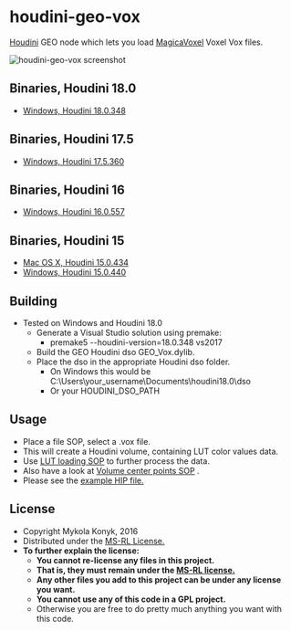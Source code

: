 # houdini-geo-vox

[Houdini](http://www.sidefx.com/index.php) GEO node which lets you load [MagicaVoxel](https://ephtracy.github.io/) Voxel Vox files.

![houdini-geo-vox screenshot](http://i.imgur.com/stmKung.png)

## Binaries, Houdini 18.0
* [Windows, Houdini 18.0.348](https://github.com/ttvd/houdini-geo-vox/releases/download/1.0.5/houdini.geo.vox.18.0.348.rar)

## Binaries, Houdini 17.5
* [Windows, Houdini 17.5.360](https://github.com/ttvd/houdini-geo-vox/releases/download/1.0.4/houdini.geo.vox.17.5.360.win.rar)

## Binaries, Houdini 16
* [Windows, Houdini 16.0.557](https://github.com/ttvd/houdini-geo-vox/releases/download/1.0.3/houdini.geo.vox.16.0.557.win.rar)

## Binaries, Houdini 15
* [Mac OS X, Houdini 15.0.434](https://github.com/ttvd/houdini-geo-vox/releases/download/1.0.2/houdini.geo.vox.15.0.434.osx.tar.gz)
* [Windows, Houdini 15.0.440](https://github.com/ttvd/houdini-geo-vox/releases/download/1.0.2/houdini.geo.vox.15.0.440.win.rar)

## Building

* Tested on Windows and Houdini 18.0
    * Generate a Visual Studio solution using premake:
        * premake5 --houdini-version=18.0.348 vs2017
    * Build the GEO Houdini dso GEO_Vox.dylib.
    * Place the dso in the appropriate Houdini dso folder.
        * On Windows this would be C:\Users\your_username\Documents\houdini18.0\dso
        * Or your HOUDINI_DSO_PATH

## Usage

* Place a file SOP, select a .vox file.
* This will create a Houdini volume, containing LUT color values data.
* Use [LUT loading SOP](https://github.com/ttvd/houdini-sop-color-lut) to further process the data.
* Also have a look at [Volume center points SOP](https://github.com/ttvd/houdini-sop-volume-center-points) .
* Please see the [example HIP file.](example/)

## License

* Copyright Mykola Konyk, 2016
* Distributed under the [MS-RL License.](http://opensource.org/licenses/MS-RL)
* **To further explain the license:**
  * **You cannot re-license any files in this project.**
  * **That is, they must remain under the [MS-RL license.](http://opensource.org/licenses/MS-RL)**
  * **Any other files you add to this project can be under any license you want.**
  * **You cannot use any of this code in a GPL project.**
  * Otherwise you are free to do pretty much anything you want with this code.

